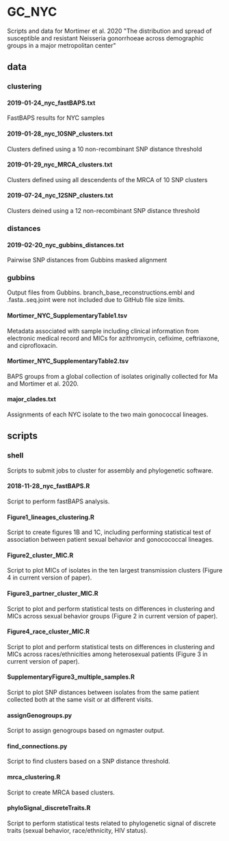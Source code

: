 # GC_NYC
Scripts and data for Mortimer et al. 2020 "The distribution and spread of susceptible and resistant Neisseria gonorrhoeae across demographic groups in a major metropolitan center"

## data

### clustering

#### 2019-01-24_nyc_fastBAPS.txt

FastBAPS results for NYC samples

#### 2019-01-28_nyc_10SNP_clusters.txt

Clusters defined using a 10 non-recombinant SNP distance threshold

#### 2019-01-29_nyc_MRCA_clusters.txt

Clusters defined using all descendents of the MRCA of 10 SNP clusters

#### 2019-07-24_nyc_12SNP_clusters.txt

Clusters deined using a 12 non-recombinant SNP distance threshold

### distances

#### 2019-02-20_nyc_gubbins_distances.txt

Pairwise SNP distances from Gubbins masked alignment

### gubbins

Output files from Gubbins. branch_base_reconstructions.embl and .fasta..seq.joint were not included due to GitHub file size limits.

#### Mortimer_NYC_SupplementaryTable1.tsv

Metadata associated with sample including clinical information from electronic medical record and MICs for azithromycin, cefixime, ceftriaxone, and ciprofloxacin.

#### Mortimer_NYC_SupplementaryTable2.tsv

BAPS groups from a global collection of isolates originally collected for Ma and Mortimer et al. 2020.

#### major_clades.txt

Assignments of each NYC isolate to the two main gonococcal lineages.

## scripts

### shell

Scripts to submit jobs to cluster for assembly and phylogenetic software.

#### 2018-11-28_nyc_fastBAPS.R

Script to perform fastBAPS analysis.

#### Figure1_lineages_clustering.R

Script to create figures 1B and 1C, including performing statistical test of association between patient sexual behavior and gonocococcal lineages.

#### Figure2_cluster_MIC.R

Script to plot MICs of isolates in the ten largest transmission clusters (Figure 4 in current version of paper).

#### Figure3_partner_cluster_MIC.R

Script to plot and perform statistical tests on differences in clustering and MICs across sexual behavior groups (Figure 2 in current version of paper).

#### Figure4_race_cluster_MIC.R

Script to plot and perform statistical tests on differences in clustering and MICs across races/ethnicities among heterosexual patients (Figure 3 in current version of paper).

#### SupplementaryFigure3_multiple_samples.R

Script to plot SNP distances between isolates from the same patient collected both at the same visit or at different visits.

#### assignGenogroups.py

Script to assign genogroups based on ngmaster output.

#### find_connections.py	

Script to find clusters based on a SNP distance threshold.

#### mrca_clustering.R

Script to create MRCA based clusters.

#### phyloSignal_discreteTraits.R

Script to perform statistical tests related to phylogenetic signal of discrete traits (sexual behavior, race/ethnicity, HIV status).
